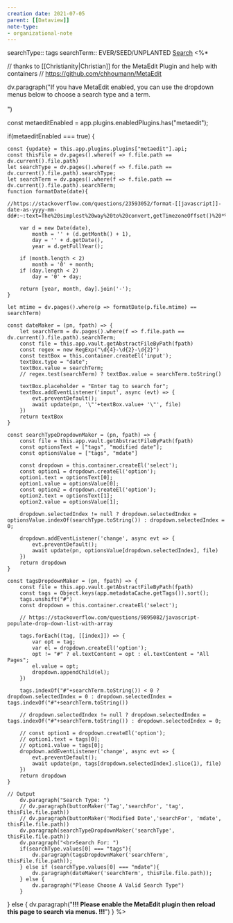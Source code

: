 ```yaml
---
creation date: 2021-07-05
parent: [[Dataview]]
note-type:
- organizational-note
---
```

searchType:: tags
searchTerm:: EVER/SEED/UNPLANTED
 [Search](https://github.com/torantine/obsidian-snippets#across-vault-word-count)
<%*

// thanks to [[Christianity|Christian]] for the MetaEdit Plugin and help with containers
// https://github.com/chhoumann/MetaEdit

dv.paragraph("If you have MetaEdit enabled, you can use the dropdown menus below to choose a search type and a term.<br><br>")

const metaeditEnabled = app.plugins.enabledPlugins.has("metaedit");

if(metaeditEnabled === true) {

	const {update} = this.app.plugins.plugins["metaedit"].api;
	const thisFile = dv.pages().where(f => f.file.path == dv.current().file.path)
	let searchType = dv.pages().where(f => f.file.path == dv.current().file.path).searchType;
	let searchTerm = dv.pages().where(f => f.file.path == dv.current().file.path).searchTerm;
	function formatDate(date){

	//https://stackoverflow.com/questions/23593052/format-[[javascript]]-date-as-yyyy-mm-dd#:~:text=The%20simplest%20way%20to%20convert,getTimezoneOffset()%20*%2060000%20))%20.

		var d = new Date(date),
			month = '' + (d.getMonth() + 1),
			day = '' + d.getDate(),
			year = d.getFullYear();

		if (month.length < 2) 
			month = '0' + month;
		if (day.length < 2) 
			day = '0' + day;

		return [year, month, day].join('-');
	}

	let mtime = dv.pages().where(p => formatDate(p.file.mtime) == searchTerm)

	const dateMaker = (pn, fpath) => {
		let searchTerm = dv.pages().where(f => f.file.path == dv.current().file.path).searchTerm;
		const file = this.app.vault.getAbstractFileByPath(fpath)
		const regex = new RegExp("\d{4}-\d{2}-\d{2}")
		const textBox = this.container.createEl('input');
		textBox.type = "date";
		textBox.value = searchTerm;
		// regex.test(searchTerm) ? textBox.value = searchTerm.toString()

		textBox.placeholder = "Enter tag to search for";
		textBox.addEventListener('input', async (evt) => {
			evt.preventDefault();
			await update(pn, '\"'+textBox.value+ '\"', file)
		})
		return textBox
	}

	const searchTypeDropdownMaker = (pn, fpath) => {
		const file = this.app.vault.getAbstractFileByPath(fpath)
		const optionsText = ["tags", "modified date"];
		const optionsValue = ["tags", "mdate"]

		const dropdown = this.container.createEl('select');
		const option1 = dropdown.createEl('option');
		option1.text = optionsText[0];
		option1.value = optionsValue[0];
		const option2 = dropdown.createEl('option');
		option2.text = optionsText[1];
		option2.value = optionsValue[1];

		dropdown.selectedIndex != null ? dropdown.selectedIndex = optionsValue.indexOf(searchType.toString()) : dropdown.selectedIndex = 0;

		dropdown.addEventListener('change', async evt => {
			evt.preventDefault();
			await update(pn, optionsValue[dropdown.selectedIndex], file)
		})
		return dropdown
	}

	const tagsDropdownMaker = (pn, fpath) => {
		const file = this.app.vault.getAbstractFileByPath(fpath)
		const tags = Object.keys(app.metadataCache.getTags()).sort();
		tags.unshift("#")
		const dropdown = this.container.createEl('select');

		// https://stackoverflow.com/questions/9895082/javascript-populate-drop-down-list-with-array

		tags.forEach((tag, [[index]]) => {
			var opt = tag;
			var el = dropdown.createEl('option');
			opt != "#" ? el.textContent = opt : el.textContent = "All Pages";
			el.value = opt;
			dropdown.appendChild(el);
		})

		tags.indexOf("#"+searchTerm.toString()) < 0 ? dropdown.selectedIndex = 0 : dropdown.selectedIndex = tags.indexOf("#"+searchTerm.toString())

		// dropdown.selectedIndex != null ? dropdown.selectedIndex = tags.indexOf("#"+searchTerm.toString()) : dropdown.selectedIndex = 0;

		// const option1 = dropdown.createEl('option');
		// option1.text = tags[0];
		// option1.value = tags[0];
		dropdown.addEventListener('change', async evt => {
			evt.preventDefault();
			await update(pn, tags[dropdown.selectedIndex].slice(1), file)
		})
		return dropdown
	}

	// Output
		dv.paragraph("Search Type: ")
		// dv.paragraph(buttonMaker('Tag','searchFor', 'tag', thisFile.file.path))
		// dv.paragraph(buttonMaker('Modified Date','searchFor', 'mdate', thisFile.file.path))
		dv.paragraph(searchTypeDropdownMaker('searchType', thisFile.file.path))
		dv.paragraph("<br>Search For: ")
		if(searchType.values[0] === "tags"){
			dv.paragraph(tagsDropdownMaker('searchTerm', thisFile.file.path));
		} else if (searchType.values[0] === "mdate"){
			dv.paragraph(dateMaker('searchTerm', thisFile.file.path));
		} else {
			dv.paragraph("Please Choose A Valid Search Type")
		}
} else {
	dv.paragraph("<strong>!!! Please enable the MetaEdit plugin then reload this page to search via menus. !!!</strong>")
}
%>

```
